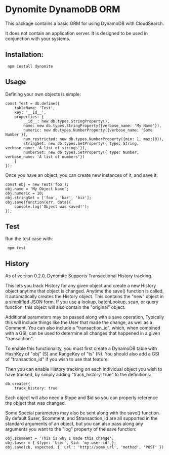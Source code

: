 Dynomite DynamoDB ORM
=====================

This package contains a basic ORM for using DynamoDB with CloudSearch.

It does not contain an application server. It is designed to be used in conjunction with your systems.

Installation:
-------------

	 npm install dynomite


Usage
-----

Defining your own objects is simple:

	const Test = db.define({
		tableName: 'Test',
		key: '__id__',
		properties: {
			__id__: new db.types.StringProperty(),
			name: new db.types.StringProperty({verbose_name: 'My Name'}),
			numeric: new db.types.NumberProperty({verbose_name: 'Some Number'}),
			num_restricted: new db.types.NumberProperty({min: 1, max:10}),
			stringSet: new db.types.SetProperty({ type: String, verbose_name: 'A list of strings'}),
			numberSet: new db.types.SetProperty({ type: Number, verbose_name: 'A list of numbers'})
		}
	});

Once you have an object, you can create new instances of it, and save it:

	const obj = new Test('foo');
	obj.name = 'My Object Name';
	obj.numeric = 10;
	obj.stringSet = ['foo', 'bar', 'biz'];
	obj.save(function(err, data){
		console.log('Object was saved!');
	});



Test
----

Run the test case with:

	 npm test

History
-------

As of version 0.2.0, Dynomite Supports Transactional History tracking.

This lets you track History for any given object and create a new History
object anytime that object is changed.  Anytime the save() function is called,
it automatically creates the History object. This contains the "new" object
in a simplified JSON form. If you use a lookup, batchLookup, scan, or query
function, this object will also contain the "original" object.

Additional parameters may be passed along with a save operation,
Typically this will include things like the User that made the change,
as well as a Comment. You can also include a "transaction_id", which,
when combined with a GSI, can be used to determine all changes that
happened in a given "transaction".

To enable this functionality, you must first create a DynamoDB table
with HashKey of "obj" (S) and RangeKey of "ts" (N). You should also add
a GSI of "transaction_id" if you wish to use that feature.

Then you can enable History tracking on each individual object you wish
to have tracked, by simply adding "track_history: true" to the
definitions:

	db.create({
		track_history: true

Each object will also need a $type and $id so you can properly reference
the object that was changed.

Some Special parameters may also be sent along with the save() function.
By default $user, $comment, and $transaction_id are all supported in the standard
arguments of an object, but you can also pass along any arguments you want to
the "log" property of the save function:

	obj.$comment = 'This is why I made this change';
	obj.$user = { $type: 'User', $id: 'my-user-id' };
	obj.save(cb, expected, { 'url': 'http://some_url', 'method', 'POST' })

